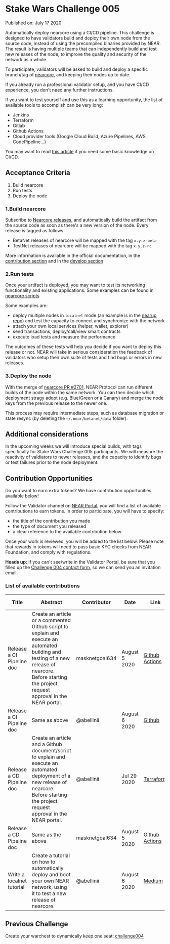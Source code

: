# Stake Wars Challenge 005
Published on: July 17 2020

Automatically deploy nearcore using a CI/CD pipeline.
This challenge is designed to have validators build and deploy their own node from the source code, instead of using the precompiled binaries provided by NEAR. The result is having multiple teams that can independently build and test new releases of the node, to improve the quality and security of the network as a whole.

To participate, validators will be asked to build and deploy a specific branch/tag of [nearcore](https://github.com/nearprotocol/nearcore), and keeping their nodes up to date. 

If you already run a professional validator setup, and you have CI/CD experience, you don't need any further instructions.

If you want to test yourself and use this as a learning opportunity, the list of available tools to accomplish can be very long:
- Jenkins
- Terraform
- Gitlab
- Github Actions
- Cloud provider tools (Google Cloud Build, Azure Pipelines, AWS CodePipeline...)

You may want to read [this article](https://hackernoon.com/understanding-the-basic-concepts-of-cicd-fw4k32s1) if you need some basic knowledge on CI/CD.

## Acceptance Criteria

1. Build nearcore
2. Run tests
3. Deploy the node

### 1.Build nearcore
Subscribe to [Nearcore releases](https://github.com/nearprotocol/nearcore/releases), and automatically build the artifact from the source code as soon as there's a new version of the node. Every release is tagged as follows:
- BetaNet releases of nearcore will be mapped with the tag `x.y.z-beta`
- TestNet releases of nearcore will be mapped with the tag `x.y.z-rc`

More information is available in the official documentation, in the [contribution section](https://docs.near.org/docs/contribution/nearcore) and in the [develop section](https://docs.near.org/docs/local-setup/running-testnet#compiling-and-running-official-node-without-docker)

### 2.Run tests
Once your artifact is deployed, you may want to test its networking functionality and existing applications. Some examples can be found in [nearcore scripts](https://github.com/nearprotocol/nearcore/tree/beta/scripts)

Some examples are:
- deploy multiple nodes in `localnet` mode (an example is in the [nearup repo](https://github.com/near/nearup#spawn-local-network)) and test the capacity to connect and synchronize with the network
- attach your own local services (helper, wallet, explorer)
- send transactions, deploy/call/view smart contracts
- execute load tests and measure the performance

The outcomes of these tests will help you decide if you want to deploy this release or not. NEAR will take in serious consideration the feedback of validators who setup their own suite of tests and find bugs or errors in new releases.

### 3.Deploy the node
With the merge of [nearcore PR #2701](https://github.com/nearprotocol/nearcore/pull/2701), NEAR Protocol can run different builds of the node within the same network. You can then decide which deployment stragy adopt (e.g. Blue/Green or a Canary) and merge the node keys from the previous release to the newer one.

This process may require intermediate steps, such as database migration or state resync (by deleting the `~/.near/betanet/data` folder).

## Additional considerations
In the upcoming weeks we will introduce special builds, with tags specifically for Stake Wars Challenge 005 participants. We will measure the reactivity of valdiators to newer releases, and the capacity to identify bugs or test failures prior to the node deployment.


## Contribution Opportunities

Do you want to earn extra tokens? We have contribution opportunities available below! 

Follow the Validator channel on [NEAR Portal](https://portal.near.org/topic/validator), you will find a list of available contributions to earn tokens. In order to participate, you will have to specify:
- the title of the contribution you made
- the type of document you released
- a clear reference to the available contribution below

Once your work is reviewed, you will be added to the list below. Please note that rewards in tokens will need to pass basic KYC checks from NEAR Foundation, and comply with regulations.

**Heads up:** If you can't see/write in the Validator Portal, be sure that you filled up the [Challenge 004 contact form](https://nearprotocol1001.typeform.com/to/x4Bval), so we can send you an invitation email.

### List of available contributions

| Title | Abstract                    | Contributor |  Date  | Link | NEAR Tokens | Maintenance | Language |
| -------- | ------------------------------ | ----------- | ------ | ---- | ----------- | --- | ---- |
| Release a CI Pipeline doc | Create an article or a commented Github script to explain and execute an automated building and testing of a new release of nearcore. Before starting the project request approval in the NEAR portal. | masknetgoal634 | August 5 2020 | [Github Actions](https://github.com/masknetgoal634/nearcore-deploy) | 3,500 | 15% | EN |
| Release a CI Pipeline doc | Same as above | @abellinii | August 6 2020| [Github](https://github.com/abellinii/near-ci)  | 3,500 | 15% | EN |
| Release a CD Pipeline doc | Create an article and a Github document/script to explain and execute an automated deployment of a new release of nearcore. Before starting the project request approval in the NEAR portal. | @abellinii | Jul 29 2020 | [Terraform](https://github.com/abellinii/near-terraform)| 3,000 | 15% | EN |
| Release a CD Pipeline doc | Same as the above | masknetgoal634 | August 5 2020 | [Github Actions](https://github.com/masknetgoal634/nearcore-deploy) | 3,000 | 15% | EN |
| Write a localnet tutorial | Create a tutorial on how to automatically deploy and boot your own NEAR network, using it to test a new release of nearcore. | @abellinii | August 6 2020 | [Medium](https://medium.com/@thepassivetrust/automating-ci-cd-on-a-near-network-validator-6803b3b63f2f) | 1,500 | 10% | EN |

## Previous Challenge
Create your warchest to dynamically keep one seat: [challenge004](challenge004.md)
